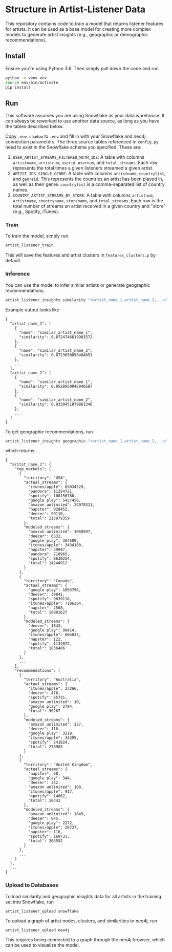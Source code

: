 # Structure in Artist-Listener Data

This repository contains code to train a model that returns listener
features for artists. It can be used as a base model for creating more
complex models to generate artist insights (e.g., geographic or demographic
recommendations).

## Install

Ensure you're using Python 3.6. Then simply pull down the code and run

```bash
python -m venv env
source env/bin/activate
pip install .
```

## Run

This software assumes you are using Snowflake as your data warehouse. It can always be reworked to use another data source, as long as you have the tables described below.

Copy `.env.shadow` to `.env` and fill in with your Snowflake and neo4j
connection parameters. The three source tables referenced in `config.py` need to
exist in the Snowflake schema you specified. These are:

1. `USER_ARTIST_STREAMS_FILTERED_WITH_IDS`: A table with columns `artistname`, `artistnum`, `userid`, `usernum`, and `total_streams`. Each row represents the total times a given listeners streamed a given artist.
2. `ARTIST_IDS_SINGLE_GENRE`: A table with columns `artistname`, `countrylist`, and `genreid`. This represents the countries an artist has been played in, as well as their genre. `countrylist` is a comma-separated list of country names.
3. `COUNTRY_ARTIST_STREAMS_BY_STORE`: A table with columns `artistnum`, `artistname`, `countryname`, `storename`, and `total_streams`. Each row is the total number of streams an artist received in a given country and "store" (e.g., Spotify, iTunes).

### Train

To train the model, simply run

```bash
artist_listener_train
```

This will save the features and artist clusters in `features_clusters.p`
by default.

### Inference

You can use the model to infer similar artists or generate geographic
recommendations.

```bash
artist_listener_insights similarity "<artist_name_1,artist_name_2,...>"
```

Example output looks like

```
{
  "artist_name_1": [
    {
      "name": "similar_artist_name_1",
      "similarity": 0.8724746619981572
    },
    {
      "name": "similar_artist_name_2",
      "similarity": 0.8723650858404651
    },
    ...
  ],
  "artist_name_2": [
    {
      "name": "similar_artist_name_1",
      "similarity": 0.9528950042946587
    },
    {
      "name": "similar_artist_name_2",
      "similarity": 0.9339451879861346
    },
    ...
  ]
}
```

To get geographic recommendations, run

```bash
artist_listener_insights geographic "<artist_name_1,artist_name_2,...>"
```

which returns

```
{
  "aritst_name_1": {
    "top_markets": [
      {
        "territory": "USA",
        "actual_streams": {
          "itunes/apple": 65034529,
          "pandora": 11254721,
          "spotify": 108156780,
          "google play": 5427456,
          "amazon unlimited": 24978311,
          "napster": 928452,
          "deezer": 99110,
          "total": 215879359
        },
        "modeled_streams": {
          "amazon unlimited": 1058597,
          "deezer": 6532,
          "google play": 364509,
          "itunes/apple": 3434108,
          "napster": 39947,
          "pandora": 710965,
          "spotify": 8630254,
          "total": 14244912
        }
      },
      {
        "territory": "Canada",
        "actual_streams": {
          "google play": 1093796,
          "deezer": 39841,
          "spotify": 9839118,
          "itunes/apple": 7106304,
          "napster": 2568,
          "total": 18081627
        },
        "modeled_streams": {
          "deezer": 1843,
          "google play": 98414,
          "itunes/apple": 604035,
          "napster": 122,
          "spotify": 1132072,
          "total": 1836486
        }
      },
      ...
    ],
    "recommendations": [
      {
        "territory": "Australia",
        "actual_streams": {
          "itunes/apple": 27266,
          "deezer": 476,
          "spotify": 65721,
          "amazon unlimited": 10,
          "google play": 2794,
          "total": 96267
        },
        "modeled_streams": {
          "amazon unlimited": 227,
          "deezer": 118,
          "google play": 3219,
          "itunes/apple": 34395,
          "spotify": 241024,
          "total": 278983
        }
      },
      {
        "territory": "United Kingdom",
        "actual_streams": {
          "napster": 68,
          "google play": 344,
          "deezer": 342,
          "amazon unlimited": 108,
          "itunes/apple": 917,
          "spotify": 14662,
          "total": 16441
        },
        "modeled_streams": {
          "amazon unlimited": 1849,
          "deezer": 845,
          "google play": 2272,
          "itunes/apple": 28737,
          "napster": 116,
          "spotify": 169733,
          "total": 203552
        }
      },
      ...
    ]
  },
  ...
}
```

### Upload to Databases

To load similarity and geographic insights data for all artists
in the training set into Snowflake, run

```
artist_listener_upload snowflake
```

To upload a graph of artist nodes, clusters, and similarities to neo4j, run

```
artist_listener_upload neo4j
```

This requires being connected to a graph through the neo4j browser, which
can be used to visualize the model.
